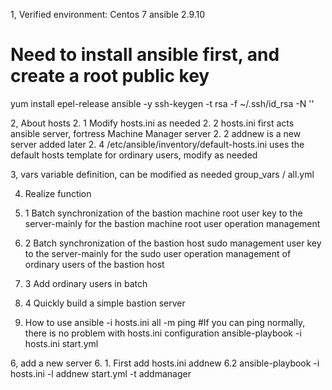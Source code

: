 1, Verified environment:
Centos 7
ansible 2.9.10

# Need to install ansible first, and create a root public key
yum install epel-release ansible -y
ssh-keygen -t rsa -f ~/.ssh/id_rsa -N ''

2, About hosts
2. 1 Modify hosts.ini as needed
2. 2 hosts.ini first acts ansible server, fortress Machine Manager server
2. 2 addnew is a new server added later
2. 4 /etc/ansible/inventory/default-hosts.ini uses the default hosts template for ordinary users, modify as needed

3, vars variable definition, can be modified as needed
group_vars / all.yml

4. Realize function
4. 1 Batch synchronization of the bastion machine root user key to the server-mainly for the bastion machine root user operation management
4. 2 Batch synchronization of the bastion host sudo management user key to the server-mainly for the sudo user operation management of ordinary users of the bastion host
4. 3 Add ordinary users in batch
4. 4 Quickly build a simple bastion server

5. How to use
ansible -i hosts.ini all -m ping #If you can ping normally, there is no problem with hosts.ini configuration
ansible-playbook -i hosts.ini start.yml

6, add a new server
6. 1. First add hosts.ini addnew
6.2 ansible-playbook -i hosts.ini -l addnew start.yml -t addmanager
